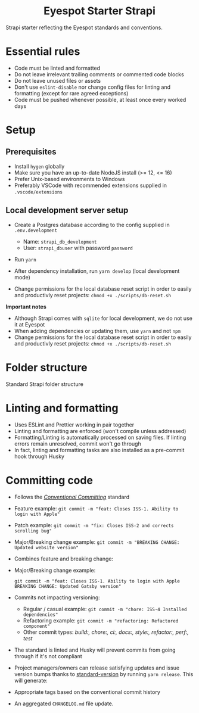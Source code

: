 <h1 align="center">
  Eyespot Starter Strapi
</h1>

Strapi starter reflecting the Eyespot standards and conventions.

# Essential rules

- Code must be linted and formatted
- Do not leave irrelevant trailing comments or commented code blocks
- Do not leave unused files or assets
- Don't use `eslint-disable` nor change config files for linting and formatting (except for rare agreed exceptions)
- Code must be pushed whenever possible, at least once every worked days

# Setup

## Prerequisites

- Install `hygen` globally
- Make sure you have an up-to-date NodeJS install (>= 12, <= 16)
- Prefer Unix-based environments to Windows
- Preferably VSCode with recommended extensions supplied in `.vscode/extensions`

## Local development server setup

- Create a Postgres database according to the config supplied in `.env.development`

  - Name: `strapi_db_development`
  - User: `strapi_dbuser` with password `password`

- Run `yarn`
- After dependency installation, run `yarn develop` (local development mode)
- Change permissions for the local database reset script in order to easily and productivly reset projects: `chmod +x ./scripts/db-reset.sh`

**Important notes**

- Although Strapi comes with `sqlite` for local development, we do not use it at Eyespot
- When adding dependencies or updating them, use `yarn` and not `npm`
- Change permissions for the local database reset script in order to easily and productivly reset projects: `chmod +x ./scripts/db-reset.sh`

# Folder structure

Standard Strapi folder structure

# Linting and formatting

- Uses ESLint and Prettier working in pair together
- Linting and formatting are enforced (won't compile unless addressed)
- Formatting/Linting is automatically processed on saving files. If linting errors remain unresolved, commit won't go through
- In fact, linting and formatting tasks are also
  installed as a pre-commit hook through Husky

# Committing code

- Follows the [_Conventional Committing_](https://www.conventionalcommits.org/en/v1.0.0/) standard

- Feature example: `git commit -m "feat: Closes ISS-1. Ability to login with Apple"`
- Patch example: `git commit -m "fix: Closes ISS-2 and corrects scrolling bug"`
- Major/Breaking change example: `git commit -m "BREAKING CHANGE: Updated website version"`
- Combines feature and breaking change:
- Major/Breaking change example:

  `git commit -m "feat: Closes ISS-1. Ability to login with Apple BREAKING CHANGE: Updated Gatsby version"`

- Commits not impacting versioning:

  - Regular / casual example: `git commit -m "chore: ISS-4 Installed dependencies"`
  - Refactoring example: `git commit -m "refactoring: Refactored component"`
  - Other commit types: _build:, chore:, ci:, docs:, style:, refactor:, perf:, test_

- The standard is linted and Husky will prevent commits from going through if it's not compliant
- Project managers/owners can release satisfying updates and issue version bumps thanks to [standard-version](https://github.com/conventional-changelog/standard-version) by running `yarn release`. This will generate:
- Appropriate tags based on the conventional commit history
- An aggregated `CHANGELOG.md` file update.
